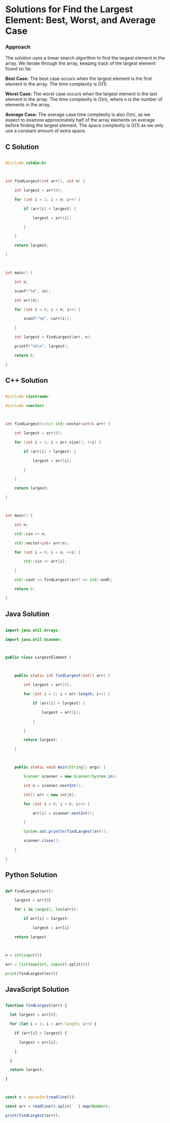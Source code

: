# Solutions for Find the Largest Element: Best, Worst, and Average Case

### Approach
The solution uses a linear search algorithm to find the largest element in the array.  We iterate through the array, keeping track of the largest element found so far. 

**Best Case:** The best case occurs when the largest element is the first element in the array. The time complexity is O(1). 

**Worst Case:** The worst case occurs when the largest element is the last element in the array. The time complexity is O(n), where n is the number of elements in the array. 

**Average Case:**  The average case time complexity is also O(n), as we expect to examine approximately half of the array elements on average before finding the largest element. The space complexity is O(1) as we only use a constant amount of extra space.

## C Solution
```c
#include <stdio.h>

int findLargest(int arr[], int n) {
    int largest = arr[0];
    for (int i = 1; i < n; i++) {
        if (arr[i] > largest) {
            largest = arr[i];
        }
    }
    return largest;
}

int main() {
    int n;
    scanf("%d", &n);
    int arr[n];
    for (int i = 0; i < n; i++) {
        scanf("%d", &arr[i]);
    }
    int largest = findLargest(arr, n);
    printf("%d\n", largest);
    return 0;
}
```

## C++ Solution
```cpp
#include <iostream>
#include <vector>

int findLargest(const std::vector<int>& arr) {
    int largest = arr[0];
    for (int i = 1; i < arr.size(); ++i) {
        if (arr[i] > largest) {
            largest = arr[i];
        }
    }
    return largest;
}

int main() {
    int n;
    std::cin >> n;
    std::vector<int> arr(n);
    for (int i = 0; i < n; ++i) {
        std::cin >> arr[i];
    }
    std::cout << findLargest(arr) << std::endl;
    return 0;
}
```

## Java Solution
```java
import java.util.Arrays;
import java.util.Scanner;

public class LargestElement {

    public static int findLargest(int[] arr) {
        int largest = arr[0];
        for (int i = 1; i < arr.length; i++) {
            if (arr[i] > largest) {
                largest = arr[i];
            }
        }
        return largest;
    }

    public static void main(String[] args) {
        Scanner scanner = new Scanner(System.in);
        int n = scanner.nextInt();
        int[] arr = new int[n];
        for (int i = 0; i < n; i++) {
            arr[i] = scanner.nextInt();
        }
        System.out.println(findLargest(arr));
        scanner.close();
    }
}
```

## Python Solution
```python
def findLargest(arr):
    largest = arr[0]
    for i in range(1, len(arr)):
        if arr[i] > largest:
            largest = arr[i]
    return largest

n = int(input())
arr = list(map(int, input().split()))
print(findLargest(arr))
```

## JavaScript Solution
```javascript
function findLargest(arr) {
  let largest = arr[0];
  for (let i = 1; i < arr.length; i++) {
    if (arr[i] > largest) {
      largest = arr[i];
    }
  }
  return largest;
}

const n = parseInt(readline());
const arr = readline().split(' ').map(Number);
print(findLargest(arr));
```